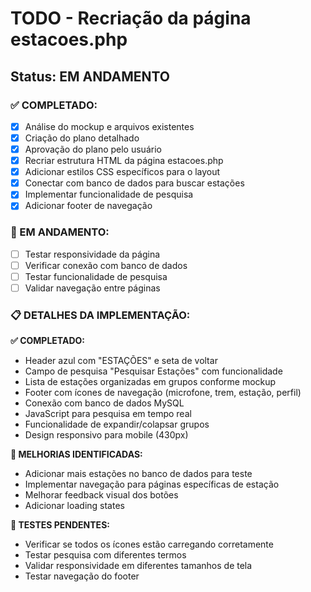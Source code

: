 # TODO - Recriação da página estacoes.php

## Status: EM ANDAMENTO

### ✅ COMPLETADO:
- [x] Análise do mockup e arquivos existentes
- [x] Criação do plano detalhado
- [x] Aprovação do plano pelo usuário
- [x] Recriar estrutura HTML da página estacoes.php
- [x] Adicionar estilos CSS específicos para o layout
- [x] Conectar com banco de dados para buscar estações
- [x] Implementar funcionalidade de pesquisa
- [x] Adicionar footer de navegação

### 🚧 EM ANDAMENTO:
- [ ] Testar responsividade da página
- [ ] Verificar conexão com banco de dados
- [ ] Testar funcionalidade de pesquisa
- [ ] Validar navegação entre páginas

### 📋 DETALHES DA IMPLEMENTAÇÃO:

**✅ COMPLETADO:**
- Header azul com "ESTAÇÕES" e seta de voltar
- Campo de pesquisa "Pesquisar Estações" com funcionalidade
- Lista de estações organizadas em grupos conforme mockup
- Footer com ícones de navegação (microfone, trem, estação, perfil)
- Conexão com banco de dados MySQL
- JavaScript para pesquisa em tempo real
- Funcionalidade de expandir/colapsar grupos
- Design responsivo para mobile (430px)

**🔧 MELHORIAS IDENTIFICADAS:**
- Adicionar mais estações no banco de dados para teste
- Implementar navegação para páginas específicas de estação
- Melhorar feedback visual dos botões
- Adicionar loading states

**🧪 TESTES PENDENTES:**
- Verificar se todos os ícones estão carregando corretamente
- Testar pesquisa com diferentes termos
- Validar responsividade em diferentes tamanhos de tela
- Testar navegação do footer

